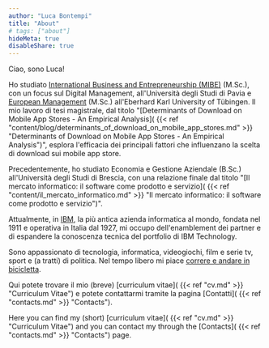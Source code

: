 ```yaml
---
author: "Luca Bontempi"
title: "About"
# tags: ["about"]
hideMeta: true
disableShare: true
---
```


Ciao, sono Luca!


Ho studiato [International Business and Entrepreneurship (MIBE)](https://mibe.cdl.unipv.it/en) (M.Sc.), con un focus sul Digital Management, all'Università degli Studi di Pavia e [European Management](https://uni-tuebingen.de/en/fakultaeten/wirtschafts-und-sozialwissenschaftliche-fakultaet/faecher/fachbereich-wirtschaftswissenschaft/wirtschaftswissenschaft/studium/studiengaenge/master/msc-european-management/) (M.Sc.) all'Eberhard Karl University of Tübingen. Il mio lavoro di tesi magistrale, dal titolo "[Determinants of Download on Mobile App Stores - An Empirical Analysis]( {{< ref "content/blog/determinants_of_download_on_mobile_app_stores.md" >}} "Determinants of Download on Mobile App Stores - An Empirical Analysis")", esplora l'efficacia dei principali fattori che influenzano la scelta di download sui mobile app store.

Precedentemente, ho studiato Economia e Gestione Aziendale (B.Sc.) all'Università degli Studi di Brescia, con una relazione finale dal titolo "[Il mercato informatico: il software come prodotto e servizio]( {{< ref "content/il_mercato_informatico.md" >}} "Il mercato informatico: il software come prodotto e servizio")".

Attualmente, in [IBM](https://www.ibm.com/it-it "IBM Italia"), la più antica azienda informatica al mondo, fondata nel 1911 e operativa in Italia dal 1927, mi occupo dell'enamblement dei partner e di espandere la conoscenza tecnica del portfolio di IBM Technology.

Sono appassionato di tecnologia, informatica, videogiochi, film e serie tv, sport e (a tratti) di politica. Nel tempo libero mi piace [correre e andare in bicicletta](https://www.strava.com/athletes/4403103 "Strava").

Qui potete trovare il mio (breve) [curriculum vitae]( {{< ref "cv.md" >}} "Curriculum Vitae") e potete contattarmi tramite la pagina [Contatti]( {{< ref "contacts.md" >}} "Contacts").

Here you can find my (short) [curriculum vitae]( {{< ref "cv.md" >}} "Curriculum Vitae") and you can contact my through the [Contacts]( {{< ref "contacts.md" >}} "Contacts") page.